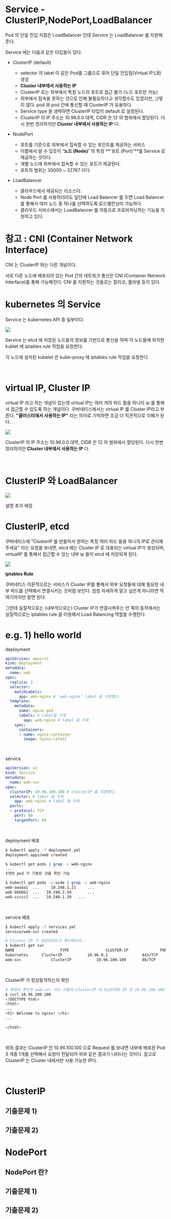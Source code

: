 # Service - ClusterIP,NodePort,LoadBalancer

Pod 의 단일 진입 지점은 LoadBalancer 인데 Service 는 LoadBalancer 를 지원해준다.<br/>

Service 에는 다음과 같은 타입들이 있다.

- ClusterIP (default) 
  - selector 의 label 이 같은 Pod를 그룹으로 묶어  단일 진입점(Virtual IP:LB) 생성
  - **Cluster 내부에서 사용하는 IP**
  - ClusterIP 로는 외부에서 특정 노드의 포트로 접근 불가 (노드 포트만 가능)
  - 외부에서 접속을 못하는 것으로 인해 불필요하다고 생각할수도 있겠지만, 그렇지 않다. pod 와 pod 간에 통신할 때 ClusterIP 가 유용하다.
  - Service type 을 생략하면 ClusterIP 타입이 default 로 설정된다.
  - ClusterIP 의 IP 주소는 10.96.0.0 대역, CIDR 은 12 의 범위에서 할당된다. 다시 한번 정리하지만 **Cluster 내부에서 사용하는 IP** 다. 

- NodePort
  - 포트를 기준으로 외부에서 접속할 수 있는 포인트를 제공하는 서비스
  - 이름에서 알 수 있듯이 **'노드 (Node)'** 의 특정 **'포트 (Port)'**를 Service 로 제공하는 것이다.
  - 개별 노드에 외부에서 접속할 수 있는 포트가 제공된다.
  - 포트의 범위는 30000 \~ 32767 이다.

- LoadBalancer
  - 클라우드에서 제공되는 리소스다.
  - Node Port 를 사용하더라도 앞단에 Load Balancer 를 두면 Load Balancer 를 통해서 여러 노드 중 하나를 선택하도록 로드밸런싱이 가능하다.
  - 클라우드 서비스에서는 LoadBalancer 를 자동으로 프로비저닝하는 기능을 지원하고 있다.





# 참고 : CNI (Container Network Interface)

CNI 는 ClusterIP 와는 다른 개념이다.<br/>

서로 다른 노드에 배포되어 있는 Pod 간의 네트워크 통신은 CNI (Container Network Interface)를 통해 가능해진다. CNI 를 지원하는 것들로는 칼리코, 플라넬 등이 있다.<br/>



# kubernetes 의 Service

Service 는 kubernetes API 중 일부이다. <br/>

![](./img/Service/3.png)

Service 는 etcd 에 저장된 노드들의 정보를 기반으로 통신을 하며 각 노드들에 위치한 kublet 에 iptables rule 작업을 요청한다.<br/>

각 노드에 설치된 kubelet 은 kube-proxy 에 iptables rule 작업을 요청한다.<br/>

<br/>



# virtual IP, Cluster IP

virtual IP 라고 하는 개념이 있는데 virtual IP는 여러 개의 파드 들을 하나의 ip 를 통해서 접근할 수 있도록 하는 개념이다. 쿠버네티스에서는 virtual IP 를 Cluster IP라고 부른다. **"클러스터에서 사용하는 IP"** 라는 의미로 기억하면 조금 더 직관적으로 이해가 된다.<br/>

![](./img/Service/1.png)

ClusterIP 의 IP 주소는 10.96.0.0 대역, CIDR 은 12 의 범위에서 할당된다. 다시 한번 정리하지만 **Cluster 내부에서 사용하는 IP** 다. <br/>

<br/>



# ClusterIP 와 LoadBalancer

![](./img/Service/4.png)

설명 추가 예정



# ClusterIP, etcd

쿠버네티스에 "ClusterIP 를 만들어서 원하는 특정 여러 파드 들을 하나의 IP로 관리해주세요" 라는 요청을 보내면, etcd 에는 Cluster IP 로 대표되는 virtual IP가 생성되며, virtualIP 를 통해서 접근할 수 있는 내부 ip 들이 etcd 에 저장되게 된다.

![](./img/Service/2.png)

**iptables Rule**<br/>

쿠버네티스 이론적으로는 서비스가 Cluster IP를 통해서 외부 요청들에 대해 필요한 내부 파드를 선택해서 연결시키는 것처럼 보인다. 엄청 자세하게 알고 싶은게 아니라면 딱 여기까지만 알면 된다. <br/>

그런데 실질적으로는 (내부적으로는) Cluster IP가 연결시켜주는 안 쪽의 동작에서는 실질적으로는 iptables rule 을 이용해서 Load Balancing 역할을 수행한다.<br/>



# e.g. 1) hello world

deployment

```yaml
apiVersion: apps/v1
kind: Deployment
metadata:
  name: web
spec:
  replica: 3
  selector:
    matchLabels:
      app: web-nginx # 'web-nginx' label 을 지정했다.
  template:
    metadata:
      name: nginx-pod
      labels: # label을 주목
        app: web-nginx # label 을 주목
    spec:
      containers:
      - name: nginx-container
        image: nginx:latest
```

<br/>



service

```yaml
apiVersion: v1
kind: Service
metadata:
  name: web-svc
spec:
  clusterIP: 10.96.100.100 # clusterIP 를 지정했다.
  selector: # label 을 주목
    app: web-nginx # label 을 주목
  ports:
  - protocol: TCP
    port: 80
    targetPort: 80
```

<br/>



deployment 배포

```bash
$ kubectl apply -f deployment.yml
deployment.apps/web created

$ kubectl get pods | grep -i web-nginx
...
3개의 pod 가 기동된 것을 확인 가능

$ kubectl get pods -o wide | grep -i web-nginx
web-aaaaa1	... 	10.248.1.21		...
web-bbbbb1  ...   10.248.2.50		...
web-ccccc1  ...   10.248.1.20   ...
```

<br/>



service 배포

```bash
$ kubectl apply -f services.yml
service/web-svc created

# Cluster IP 가 생성되었는지 확인해보자.
$ kubectl get svc
NAME					TYPE				CLUSTER-IP				PORT(S)
kubernetes 		ClusterIP			10.96.0.1				443/TCP
web-svc				ClusterIP			10.96.100.100		80/TCP
```

<br/>



ClusterIP 가 정상동작하는지 확인

```bash
# 위에서 확인한 web-svc 라는 이름의 ClusterIP 의 CLUSTER-IP 인 10.96.100.100 을 복사해서 curl 로 접속해보자
$ curl 10.96.100.100
<!DOCTYPE html>
<html>
...
<h1> Welcome to nginx! </h1>
...

</html>
```

<br/>



위의 결과는 ClusterIP 인 10.96.100.100 으로 Request 를 보내면 내부에 배포된 Pod 3 개중 1개를 선택해서 요청이 전달되어 위와 같은 결과가 나타나는 것이다. 참고로 ClusterIP 는 Cluster 내에서만 사용 가능한 IP다.

<br/>



# ClusterIP

## 기출문제 1)

## 기출문제 2)



# NodePort

## NodePort 란?

## 기출문제 1)

## 기출문제 2)

